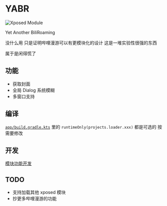 # YABR

![Xposed Module](https://img.shields.io/badge/Xposed-Module-blue?style=flat-square)

Yet Another BiliRoaming

没什么用 只是证明哔哩漫游可以有更模块化的设计
这是一堆实验性很强的东西

属于是闲得慌了

## 功能

- 获取封面
- 全局 Dialog 系统模糊
- 多窗口支持

## 编译

[`app/build.gradle.kts`](app/build.gradle.kts) 里的 `runtimeOnly(projects.loader.xxx)` 都是可选的
按需要修改

## 开发

[模块功能开发](docs/模块功能开发.md)

## TODO

- 支持加载其他 xposed 模块
- 抄更多哔哩漫游的功能
